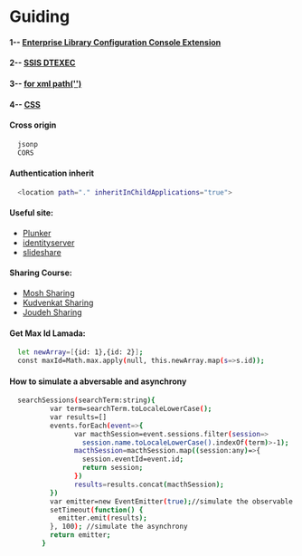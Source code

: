 # Guiding
#### 1-- [Enterprise Library Configuration Console Extension](https://github.com/Wwawawa/Guiding/blob/master/1-EnterpriseLibraryConfExtension.md)
#### 2-- [SSIS DTEXEC](https://github.com/Wwawawa/Guiding/blob/master/2-SSIS-DTEXEC.md)
#### 3-- [for xml path('')](https://github.com/Wwawawa/Guiding/blob/master/3-ForXmlPath.md)
#### 4-- [CSS](https://github.com/Wwawawa/Guiding/blob/master/4-CSS.md)
#### Cross origin
```sh
  jsonp
  CORS
```
#### Authentication inherit
```sh
  <location path="." inheritInChildApplications="true">
```

#### Useful site:
* [Plunker](https://plnkr.co/)
* [identityserver](https://identityserver.github.io/)
* [slideshare](https://www.slideshare.net/)
#### Sharing Course:
* [Mosh Sharing](https://www.youtube.com/channel/UCWv7vMbMWH4-V0ZXdmDpPBA)
* [Kudvenkat Sharing](https://www.youtube.com/user/kudvenkat/featured)
* [Joudeh Sharing](http://bitoftech.net/archive/)
#### Get Max Id Lamada:
```sh
  let newArray=[{id: 1},{id: 2}];
  const maxId=Math.max.apply(null, this.newArray.map(s=>s.id));
```
#### How to simulate a abversable and asynchrony
```sh
  searchSessions(searchTerm:string){
          var term=searchTerm.toLocaleLowerCase();
          var results=[]
          events.forEach(event=>{
                var macthSession=event.sessions.filter(session=>
                  session.name.toLocaleLowerCase().indexOf(term)>-1);
                macthSession=macthSession.map((session:any)=>{
                  session.eventId=event.id;
                  return session;
                })
                results=results.concat(macthSession);
          })
          var emitter=new EventEmitter(true);//simulate the observable
          setTimeout(function() {  
            emitter.emit(results);
          }, 100); //simulate the asynchrony
          return emitter;
        } 
```
